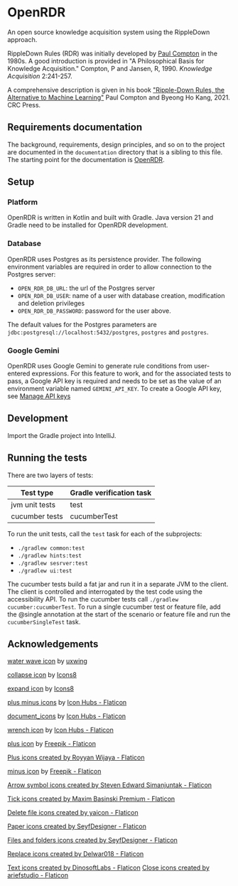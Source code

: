 # OpenRDR

An open source knowledge acquisition system using the RippleDown approach.

RippleDown Rules (RDR) was initially developed by [Paul Compton](https://cgi.cse.unsw.edu.au/~compton/) in the 1980s. A
good introduction is provided in "A Philosophical Basis for Knowledge Acquisition." Compton, P and Jansen, R, 1990.
*Knowledge Acquisition* 2:241-257.

A comprehensive description is given in his
book ["Ripple-Down Rules, the Alternative to Machine Learning"](https://www.amazon.com.au/Ripple-Down-Rules-Alternative-Machine-Learning-ebook/dp/B092KVD3HQ)
Paul Compton and Byeong Ho Kang, 2021. CRC Press.

## Requirements documentation

The background, requirements, design principles, and so on to the project are documented in the
`documentation` directory that is a sibling to this file. The starting point for the
documentation is [OpenRDR](./documentation/openrdr.md).

## Setup

### Platform

OpenRDR is written in Kotlin and built with Gradle.
Java version 21 and Gradle need to be installed for OpenRDR development.

### Database
OpenRDR uses Postgres as its persistence provider. The following environment variables are required in order to
allow connection to the Postgres server:

- `OPEN_RDR_DB_URL`: the url of the Postgres server
- `OPEN_RDR_DB_USER`: name of a user with database creation, modification and deletion privileges
- `OPEN_RDR_DB_PASSWORD`: password for the user above.

The default values for the Postgres parameters are `jdbc:postgresql://localhost:5432/postgres`, `postgres`
and `postgres`.

### Google Gemini

OpenRDR uses Google Gemini to generate rule conditions from user-entered expressions.
For this feature to work, and for the associated tests to pass, a Google API key is required and needs to be set
as the value of an environment variable named `GEMINI_API_KEY`. To create a Google API key, see
<a href="https://cloud.google.com/docs/authentication/api-keys" title="close icons">Manage API keys</a>

## Development
Import the Gradle project into IntelliJ.

## Running the tests
There are two layers of tests:

| Test type         | Gradle verification task | 
|-------------------|--------------------------|
| jvm unit tests    | test                     |    
| cucumber tests    | cucumberTest             | 

To run the unit tests, call the `test` task for each of the subprojects: 
- `./gradlew common:test`
- `./gradlew hints:test`
- `./gradlew sesrver:test`
- `./gradlew ui:test`

The cucumber tests build a fat jar and run it in a separate JVM to the client. The client is controlled
and interrogated by the test code using the accessibility API. To run the cucumber tests 
call `./gradlew cucumber:cucumberTest`.
To run a single cucumber test or feature file, add the @single annotation at the start of the 
scenario or feature file and run the `cucumberSingleTest` task.

## Acknowledgements

[water wave icon](https://uxwing.com/water-wave-icon) by [uxwing](https://www.uxwing.com)

[collapse icon](https://icons8.com/icon/60653/collapse-arrow) by [Icons8](https://icons8.com)

[expand icon](https://icons8.com/icon/60662/expand-arrow) by [Icons8](https://icons8.com)

[plus minus icons](https://www.flaticon.com/free-icons/plus-minus) by [Icon Hubs - Flaticon](https://www.flaticon.com/)

[document_icons](https://www.flaticon.com/free-icons/document) by [Icon Hubs - Flaticon](https://www.flaticon.com/)

[wrench icon](https://www.flaticon.com/free-icons/work-tools) by [Icon Hubs - Flaticon](https://www.flaticon.com/)

[plus icon](https://www.flaticon.com/free-icons/plus) by [Freepik - Flaticon](https://www.flaticon.com/)

<a href="https://www.flaticon.com/free-icons/plus" title="plus icons">Plus icons created by Royyan Wijaya - Flaticon</a>

[minus icon](https://www.flaticon.com/free-icons/minus) by [Freepik - Flaticon](https://www.flaticon.com/)

<a href="https://www.flaticon.com/free-icons/arrow-symbol" title="arrow symbol icons">Arrow symbol icons created by
Steven Edward Simanjuntak - Flaticon</a>

<a href="https://www.flaticon.com/free-icons/tick" title="tick icons">Tick icons created by Maxim Basinski Premium -
Flaticon</a>

<a href="https://www.flaticon.com/free-icons/delete-file" title="delete file icons">Delete file icons created by
yaicon - Flaticon</a>

<a href="https://www.flaticon.com/free-icons/paper" title="paper icons">Paper icons created by SeyfDesigner -
Flaticon</a>

<a href="https://www.flaticon.com/free-icons/files-and-folders" title="files and folders icons">Files and folders icons
created by SeyfDesigner - Flaticon</a>

<a href="https://www.flaticon.com/free-icons/replace" title="replace icons">Replace icons created by Delwar018 -
Flaticon</a>

<a href="https://www.flaticon.com/free-icons/text" title="text icons">Text icons created by DinosoftLabs - Flaticon</a>
<a href="https://www.flaticon.com/free-icons/close" title="close icons">Close icons created by ariefstudio -
Flaticon</a>